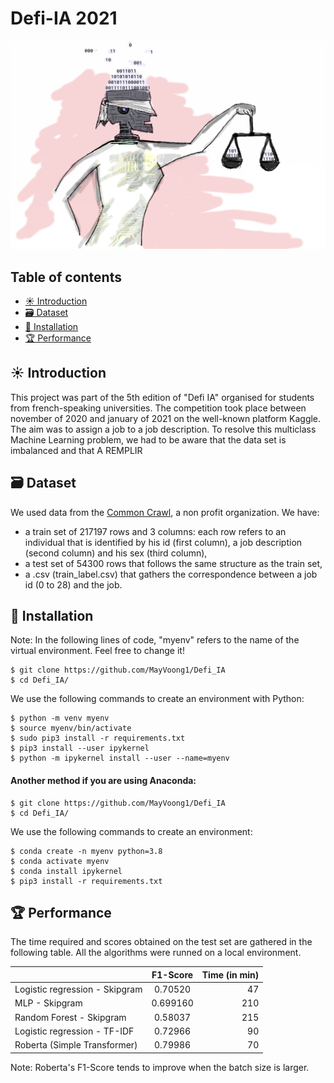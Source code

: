 # Defi-IA 2021

<div align="center">
  <img src="images/ia.jpg" />
</div>

## Table of contents
- [☀ Introduction](#-introduction)
- [🗃 Dataset](#-dataset)
- [🔧 Installation](#-installation)
- [🏆 Performance](#-performance)

## ☀ Introduction
This project was part of the 5th edition of "Defi IA" organised for students from french-speaking universities. The competition took place between november of 2020 and january of 2021 on the well-known platform Kaggle. The aim was to assign a job to a job description. To resolve this multiclass Machine Learning problem, we had to be aware that the data set is imbalanced and that A REMPLIR

## 🗃 Dataset

We used data from the <a href="https://www.wikiwand.com/en/Common_Crawl">Common Crawl</a>, a non profit organization. We have: 
- a train set of 217197 rows and 3 columns: each row refers to an individual that is identified by his id (first column), a job description (second column) and his sex (third column), 
- a test set of 54300 rows that follows the same structure as the train set, 
- a .csv (train_label.csv) that gathers the correspondence between a job id (0 to 28) and the job.  

## 🔧 Installation 

Note: In the following lines of code, "myenv" refers to the name of the virtual environment. Feel free to change it! 

    $ git clone https://github.com/MayVoong1/Defi_IA
    $ cd Defi_IA/
    
 We use the following commands to create an environment with Python:
 
    $ python -m venv myenv
    $ source myenv/bin/activate
    $ sudo pip3 install -r requirements.txt
    $ pip3 install --user ipykernel
    $ python -m ipykernel install --user --name=myenv
    
#### Another method if you are using Anaconda:
    $ git clone https://github.com/MayVoong1/Defi_IA
    $ cd Defi_IA/
    
 We use the following commands to create an environment:
 
    $ conda create -n myenv python=3.8
    $ conda activate myenv
    $ conda install ipykernel
    $ pip3 install -r requirements.txt
    
## 🏆 Performance

The time required and scores obtained on the test set are gathered in the following table. All the algorithms were runned on a local environment.

| 		         | F1-Score   | Time (in min) |
| ------------- |:-------------:| -----:|
| Logistic regression - Skipgram |0.70520|47|
| MLP - Skipgram | 0.699160 | 210 | 
| Random Forest - Skipgram | 0.58037 | 215 |
| Logistic regression - TF-IDF | 0.72966 | 90 |
| Roberta (Simple Transformer) | 0.79986 |70|

Note: Roberta's F1-Score tends to improve when the batch size is larger. 



